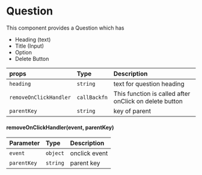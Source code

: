 # Question

This component provides a Question which has
- Heading (text)
- Title (Input)
- Option
- Delete Button

| props | Type     | Description                |
| :-------- | :------- | :------------------------- |
| `heading` | `string` | text for question heading |
| `removeOnClickHandler` | `callBackfn` | This function is called after onClick on delete button |
| `parentKey` | `string` | key of parent |

#### removeOnClickHandler(event, parentKey)

| Parameter | Type     | Description                       |
| :-------- | :------- | :-------------------------------- |
| `event`      | `object` | onclick event|
| `parentKey`      | `string` | parent key |